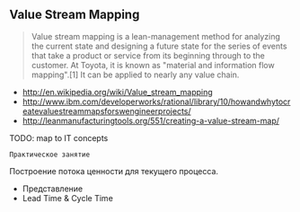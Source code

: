 ## Value Stream Mapping

> Value stream mapping is a lean-management method for analyzing the current state and designing a future state for the series of events that take a product or service from its beginning through to the customer. At Toyota, it is known as "material and information flow mapping".[1] It can be applied to nearly any value chain.

* http://en.wikipedia.org/wiki/Value_stream_mapping
* http://www.ibm.com/developerworks/rational/library/10/howandwhytocreatevaluestreammapsforswengineerprojects/
* http://leanmanufacturingtools.org/551/creating-a-value-stream-map/




TODO: map to IT concepts

```Практическое занятие ```

Построение потока ценности для текущего процесса.

* Представление
* Lead Time & Cycle Time

